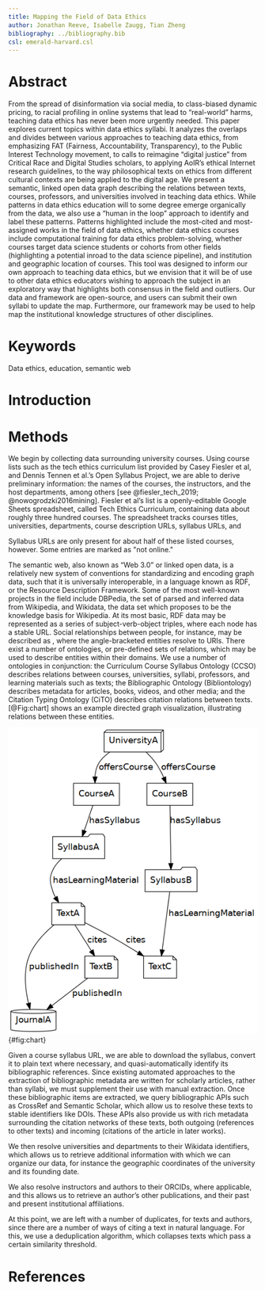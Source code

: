 ```yaml
---
title: Mapping the Field of Data Ethics
author: Jonathan Reeve, Isabelle Zaugg, Tian Zheng
bibliography: ../bibliography.bib 
csl: emerald-harvard.csl
---
```


# Abstract
                                  
From the spread of disinformation via social media, to class-biased dynamic pricing, to racial profiling in online systems that lead to “real-world” harms, teaching data ethics has never been more urgently needed. This paper explores current topics within data ethics syllabi. It analyzes the overlaps and divides between various approaches to teaching data ethics, from emphasizing FAT (Fairness, Accountability, Transparency), to the Public Interest Technology movement, to calls to reimagine “digital justice” from Critical Race and Digital Studies scholars, to applying AoIR’s ethical Internet research guidelines, to the way philosophical texts on ethics from different cultural contexts are being applied to the digital age. We present a semantic, linked open data graph describing the relations between texts, courses, professors, and universities involved in teaching data ethics. While patterns in data ethics education will to some degree emerge organically from the data, we also use a “human in the loop” approach to identify and label these patterns.  Patterns highlighted include the most-cited and most-assigned works in the field of data ethics, whether data ethics courses include computational training for data ethics problem-solving, whether courses target data science students or cohorts from other fields (highlighting a potential inroad to the data science pipeline), and institution and geographic location of courses.  This tool was designed to inform our own approach to teaching data ethics, but we envision that it will be of use to other data ethics educators wishing to approach the subject in an exploratory way that highlights both consensus in the field and outliers.  Our data and framework are open-source, and users can submit their own syllabi to update the map.  Furthermore, our framework may be used to help map the institutional knowledge structures of other disciplines.

# Keywords 

Data ethics, education, semantic web

# Introduction 

# Methods


We begin by collecting data surrounding university courses. Using course lists such as the tech ethics curriculum list provided by Casey Fiesler et al, and Dennis Tennen et al.’s Open Syllabus Project, we are able to derive preliminary information: the names of the courses, the instructors, and the host departments, among others [see @fiesler_tech_2019; @nowogrodzki2016mining]. Fiesler et al’s list is a openly-editable Google Sheets spreadsheet, called Tech Ethics Curriculum, containing data about roughly three hundred courses. The spreadsheet tracks courses titles, universities, departments, course description URLs, syllabus URLs, and 

Syllabus URLs are only present for about half of these listed courses, however. Some entries are marked as "not online." 



The semantic web, also known as “Web 3.0” or linked open data, is a relatively new system of conventions for standardizing and encoding graph data, such that it is universally interoperable, in a language known as RDF, or the Resource Description Framework. Some of the most well-known projects in the field include DBPedia, the set of parsed and inferred data from Wikipedia, and Wikidata, the data set which proposes to be the knowledge basis for Wikipedia. At its most basic, RDF data may be represented as a series of subject-verb-object triples, where each node has a stable URL. Social relationships between people, for instance, may be described as <Bob> <is friends with> <Alicia>, where the angle-bracketed entities resolve to URIs. There exist a number of ontologies, or pre-defined sets of relations, which may be used to describe entities within their domains. We use a number of ontologies in conjunction: the Curriculum Course Syllabus Ontology (CCSO) describes relations between courses, universities, syllabi, professors, and learning materials such as texts; the Bibliographic Ontology (Bibliontology) describes metadata for articles, books, videos, and other media; and the Citation Typing Ontology (CiTO) describes citation relations between texts. [@Fig:chart] shows an example directed graph visualization, illustrating relations between these entities.

![Flow chart of ontology data](chart.png){#fig:chart}

Given a course syllabus URL, we are able to download the syllabus, convert it to plain text where necessary, and quasi-automatically identify its bibliographic references. Since existing automated approaches to the extraction of bibliographic metadata are written for scholarly articles, rather than syllabi, we must supplement their use with manual extraction. Once these bibliographic items are extracted, we query bibliographic APIs such as CrossRef and Semantic Scholar, which allow us to resolve these texts to stable identifiers like DOIs. These APIs also provide us with rich metadata surrounding the citation networks of these texts, both outgoing (references to other texts) and incoming (citations of the article in later works). 

We then resolve universities and departments to their Wikidata identifiers, which allows us to retrieve additional information with which we can organize our data, for instance the geographic coordinates of the university and its founding date. 

We also resolve instructors and authors to their ORCIDs, where applicable, and this allows us to retrieve an author’s other publications, and their past and present institutional affiliations.

At this point, we are left with a number of duplicates, for texts and authors, since there are a number of ways of citing a text in natural language. For this, we use a deduplication algorithm, which collapses texts which pass a certain similarity threshold.   

# References

<!-- This section will be auto-generated. No need to put anything here manually. --> 


